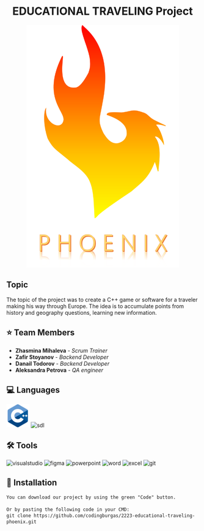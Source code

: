<h1 align = center> EDUCATIONAL TRAVELING Project </h1>
<p align = "center">
<img src = "Game/ET_project/Graphics/logo.png" width = "400px">
</p>

## Topic
The topic of the project was to create a C++ game or software for a traveler making his way through Europe. The idea is to accumulate points from history and geography questions, learning new information.

## ⭐ Team Members
* **Zhasmina Mihaleva** - *Scrum Trainer* 
 * **Zafir Stoyanov** - *Backend Developer* 
* **Danail Todorov** - *Backend Developer* 
* **Aleksandra Petrova** - *QA engineer* 

## 💻 Languages
<p align = "left"
<a><img src="https://raw.githubusercontent.com/devicons/devicon/master/icons/cplusplus/cplusplus-original.svg" alt="cplusplus" width="60" height="60"/> </a>
<a><img src="https://upload.wikimedia.org/wikipedia/commons/thumb/1/16/Simple_DirectMedia_Layer%2C_Logo.svg/1200px-Simple_DirectMedia_Layer%2C_Logo.svg.png" alt="sdl" width="100" height="60"/> </a>
</p>

## 🛠️ Tools
<p align = "left">
<a><img src="https://upload.wikimedia.org/wikipedia/commons/thumb/5/59/Visual_Studio_Icon_2019.svg/2060px-Visual_Studio_Icon_2019.svg.png" alt="visualstudio" width="60" height="60"/> </a>
<a><img src="https://cdn2.downdetector.com/static/uploads/logo/figma2.png" alt="figma" width="60" height="60"/> </a>
<a><img src="https://upload.wikimedia.org/wikipedia/commons/thumb/0/0d/Microsoft_Office_PowerPoint_%282019%E2%80%93present%29.svg/1200px-Microsoft_Office_PowerPoint_%282019%E2%80%93present%29.svg.png" alt="powerpoint" width="61" height="58"/> </a>
<a><img src="https://upload.wikimedia.org/wikipedia/commons/thumb/f/fd/Microsoft_Office_Word_%282019%E2%80%93present%29.svg/1200px-Microsoft_Office_Word_%282019%E2%80%93present%29.svg.png" alt="word" width="61" height="58"/> </a>
<a><img src="https://upload.wikimedia.org/wikipedia/commons/thumb/7/73/Microsoft_Excel_2013-2019_logo.svg/1200px-Microsoft_Excel_2013-2019_logo.svg.png" alt="excel" width="61" height="58"/> </a>
<a><img src="https://avatars.githubusercontent.com/u/18133?s=200&v=4" alt="git" width="61" height="58"/> </a>
</p>

## 🧰 Installation
```
You can download our project by using the green "Code" button.

Or by pasting the following code in your CMD:
git clone https://github.com/codingburgas/2223-educational-traveling-phoenix.git
```
